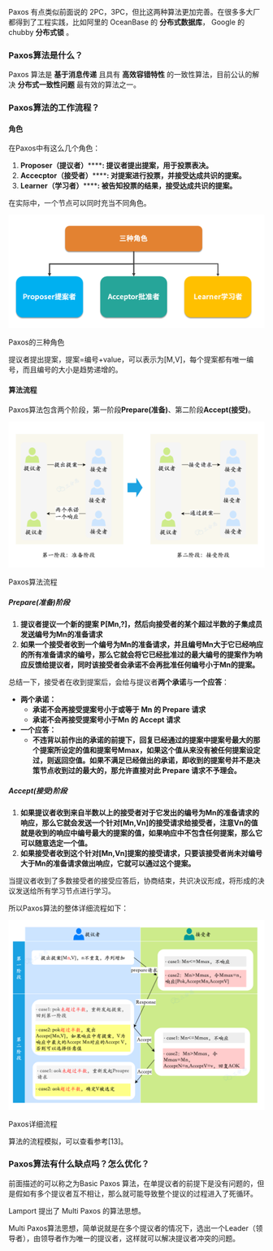 Paxos 有点类似前面说的 2PC，3PC，但比这两种算法更加完善。在很多多大厂都得到了工程实践，比如阿里的 OceanBase 的 **分布式数据库**， Google 的 chubby **分布式锁** 。

### **Paxos算法是什么？**

Paxos 算法是 **基于消息传递** 且具有 **高效容错特性** 的一致性算法，目前公认的解决 **分布式一致性问题** 最有效的算法之一。

### **Paxos算法的工作流程？**

#### 角色

在Paxos中有这么几个角色：

1. **Proposer（提议者）********: 提议者提出提案，用于投票表决。**
2. **Accecptor（接受者）********: 对提案进行投票，并接受达成共识的提案。**
3. **Learner（学习者）********: 被告知投票的结果，接受达成共识的提案。**

在实际中，一个节点可以同时充当不同角色。

![1696574091668-8c453f37-6e0b-496e-8b63-dda586174498.png](./assets/1696574091668-8c453f37-6e0b-496e-8b63-dda586174498.png)

Paxos的三种角色

提议者提出提案，提案=编号+value，可以表示为[M,V]，每个提案都有唯一编号，而且编号的大小是趋势递增的。

#### 算法流程

Paxos算法包含两个阶段，第一阶段**Prepare(准备)**、第二阶段**Accept(接受)**。

![1695892187691-49e874ad-fe63-49fc-a6ec-5d6051134e6e.png](./assets/1695892187691-49e874ad-fe63-49fc-a6ec-5d6051134e6e.png)

Paxos算法流程

##### Prepare(准备)阶段

1. **提议者提议一个新的提案 P[Mn,?]，然后向接受者的某个超过半数的子集成员发送编号为Mn的准备请求**
2. **如果一个接受者收到一个编号为Mn的准备请求，并且编号Mn大于它已经响应的所有准备请求的编号，那么它就会将它已经批准过的最大编号的提案作为响应反馈给提议者，同时该接受者会承诺不会再批准任何编号小于Mn的提案。**

总结一下，接受者在收到提案后，会给与提议者**两个承诺**与**一个应答**：

+ **两个承诺：**
  + **承诺不会再接受提案号小于或等于 Mn 的 Prepare 请求**
  + **承诺不会再接受提案号小于Mn 的 Accept 请求**
+ **一个应答：**
  + **不违背以前作出的承诺的前提下，回复已经通过的提案中提案号最大的那个提案所设定的值和提案号Mmax，如果这个值从来没有被任何提案设定过，则返回空值。如果不满足已经做出的承诺，即收到的提案号并不是决策节点收到过的最大的，那允许直接对此 Prepare 请求不予理会。**

##### Accept(接受)阶段

1. **如果提议者收到来自半数以上的接受者对于它发出的编号为Mn的准备请求的响应，那么它就会发送一个针对[Mn,Vn]的接受请求给接受者，注意Vn的值就是收到的响应中编号最大的提案的值，如果响应中不包含任何提案，那么它可以随意选定一个值。**
2. **如果接受者收到这个针对[Mn,Vn]提案的接受请求，只要该接受者尚未对编号大于Mn的准备请求做出响应，它就可以通过这个提案。**

当提议者收到了多数接受者的接受应答后，协商结束，共识决议形成，将形成的决议发送给所有学习节点进行学习。

所以Paxos算法的整体详细流程如下：

![1695892187582-f6c5442c-822b-4555-a9a6-89f58860f0c9.png](./assets/1695892187582-f6c5442c-822b-4555-a9a6-89f58860f0c9.png)

Paxos详细流程

算法的流程模拟，可以查看参考[13]。

### **Paxos算法有什么缺点吗？怎么优化？**

前面描述的可以称之为Basic Paxos 算法，在单提议者的前提下是没有问题的，但是假如有多个提议者互不相让，那么就可能导致整个提议的过程进入了死循环。

Lamport 提出了 Multi Paxos 的算法思想。

Multi Paxos算法思想，简单说就是在多个提议者的情况下，选出一个Leader（领导者），由领导者作为唯一的提议者，这样就可以解决提议者冲突的问题。

